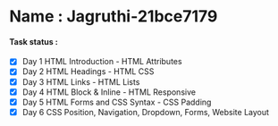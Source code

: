 # Name : Jagruthi-21bce7179 
#### Task status :
- [x] Day 1 HTML Introduction - HTML Attributes
- [x] Day 2 HTML Headings - HTML CSS
- [x] Day 3 HTML Links - HTML Lists
- [x] Day 4 HTML Block & Inline - HTML Responsive 
- [x] Day 5 HTML Forms and CSS Syntax - CSS Padding
- [x] Day 6 CSS Position, Navigation, Dropdown, Forms, Website Layout
